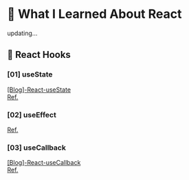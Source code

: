 # 📔 What I Learned About React

updating...

## 🐻 React Hooks



### [01] useState
[[Blog]-React-useState](https://velog.io/@eeeve/React-Hooks-01-useState) <br/>
[Ref.](https://www.youtube.com/watch?v=G3qglTF-fFI&t=901s) <br/>

### [02] useEffect

[Ref.](https://www.youtube.com/watch?v=kyodvzc5GHU&t=11s)


### [03] useCallback
[[Blog]-React-useCallback](https://velog.io/@eeeve/React-Hooks-02-useCallback) <br/>
[Ref.](https://www.youtube.com/watch?v=XfUF9qLa3mU&t=171s) <br/>

